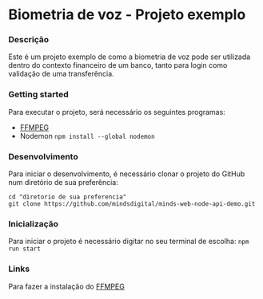 # Biometria de voz - Projeto exemplo

### Descrição

Este é um projeto exemplo de como a biometria de voz pode ser utilizada dentro do contexto financeiro de um banco, tanto para login como validação de uma transferência.

### Getting started

Para executar o projeto, será necessário os seguintes programas:

- [FFMPEG](https://www.ffmpeg.org/download.html#build-windows)
- Nodemon `npm install --global nodemon`

### Desenvolvimento

Para iniciar o desenvolvimento, é necessário clonar o projeto do GitHub num diretório de sua preferência:

```
cd "diretorio de sua preferencia"
git clone https://github.com/mindsdigital/minds-web-node-api-demo.git
```

### Inicialização

Para iniciar o projeto é necessário digitar no seu terminal de escolha:
`npm run start`

### Links

Para fazer a instalação do [FFMPEG](https://www.youtube.com/watch?v=4jx2_j5Seew&ab_channel=Tricknology)

